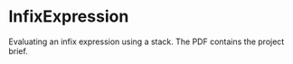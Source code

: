 # InfixExpression
Evaluating an infix expression using a stack. 
The PDF contains the project brief.


